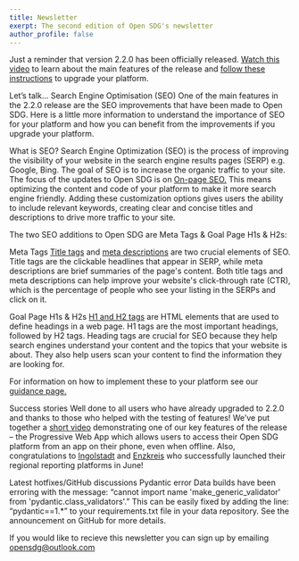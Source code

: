 ```yaml
---
title: Newsletter
exerpt: The second edition of Open SDG's newsletter
author_profile: false
---
```

Just a reminder that version 2.2.0 has been officially released. [Watch this video](https://www.youtube.com/watch?v=a6OEIyLwwSE) to learn about the main features of the release and [follow these instructions](https://open-sdg.readthedocs.io/en/latest/upgrades/upgrading-2-2-0/) to upgrade your platform.


Let’s talk... Search Engine Optimisation (SEO) 
One of the main features in the 2.2.0 release are the SEO improvements that have been made to Open SDG. Here is a little more information to understand the importance of SEO for your platform and how you can benefit from the improvements if you upgrade your platform.  

What is SEO? 
Search Engine Optimization (SEO) is the process of improving the visibility of your website in the search engine results pages (SERP) e.g. Google, Bing. The goal of SEO is to increase the organic traffic to your site. The focus of the updates to Open SDG is on [On-page SEO.](https://backlinko.com/on-page-seo) This means optimizing the content and code of your platform to make it more search engine friendly. Adding these customization options gives users the ability to include relevant keywords, creating clear and concise titles and descriptions to drive more traffic to your site. 

The two SEO additions to Open SDG are Meta Tags & Goal Page H1s & H2s: 
 
Meta Tags 
[Title tags](https://www.constantcontact.com/blog/website-seo-title-tag/#:~:text=A%20title%20tag%20is%20a,These%20are%20the%20title%20tags.) and [meta descriptions](https://moz.com/learn/seo/meta-description) are two crucial elements of SEO. Title tags are the clickable headlines that appear in SERP, while meta descriptions are brief summaries of the page's content. Both title tags and meta descriptions can help improve your website's click-through rate (CTR), which is the percentage of people who see your listing in the SERPs and click on it. 
 
Goal Page H1s & H2s 
[H1 and H2 tags](https://clictadigital.com/how-to-use-h1-h2-and-h3-header-tags-for-seo-effectively/#:~:text=To%20break%20it%20down%2C%20remember,content%2C%20making%20it%20easily%20scannable) are HTML elements that are used to define headings in a web page. H1 tags are the most important headings, followed by H2 tags. Heading tags are crucial for SEO because they help search engines understand your content and the topics that your website is about. They also help users scan your content to find the information they are looking for. 
 
For information on how to implement these to your platform see our [guidance page.](https://open-sdg.readthedocs.io/en/latest/upgrades/upgrading-2-2-0/#search-engine-optimization-seo-customisation-options) 
  
Success stories 
Well done to all users who have already upgraded to 2.2.0 and thanks to those who helped with the testing of features! We’ve put together a [short video](https://www.youtube.com/watch?v=VjBUqQ6ED28) demonstrating one of our key features of the release – the Progressive Web App which allows users to access their Open SDG platform from an app on their phone, even when offline. 
Also, congratulations to [Ingolstadt](https://sdg.nachhaltigkeitsagenda-ingolstadt.de/) and [Enzkreis](https://agenda2030.enzkreis.de/) who successfully launched their regional reporting platforms in June! 
 
Latest hotfixes/GitHub discussions 
Pydantic error 
Data builds have been erroring with the message: “cannot import name 'make_generic_validator' from 'pydantic.class_validators'.” This can be easily fixed by adding the line: “pydantic==1.*” to your requirements.txt file in your data repository. See the announcement on GitHub for more details. 

 If you would like to recieve this newsletter you can sign up by emailing [opensdg@outlook.com](opensdg@outlook.com)
